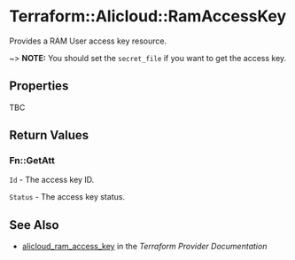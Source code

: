 # Terraform::Alicloud::RamAccessKey

Provides a RAM User access key resource.

~> **NOTE:**  You should set the `secret_file` if you want to get the access key.

## Properties

TBC

## Return Values

### Fn::GetAtt

`Id` - The access key ID.

`Status` - The access key status.

## See Also

* [alicloud_ram_access_key](https://www.terraform.io/docs/providers/alicloud/r/ram_access_key.html) in the _Terraform Provider Documentation_